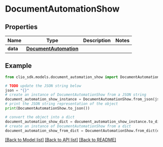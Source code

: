 # DocumentAutomationShow


## Properties

Name | Type | Description | Notes
------------ | ------------- | ------------- | -------------
**data** | [**DocumentAutomation**](DocumentAutomation.md) |  | 

## Example

```python
from clio_sdk.models.document_automation_show import DocumentAutomationShow

# TODO update the JSON string below
json = "{}"
# create an instance of DocumentAutomationShow from a JSON string
document_automation_show_instance = DocumentAutomationShow.from_json(json)
# print the JSON string representation of the object
print(DocumentAutomationShow.to_json())

# convert the object into a dict
document_automation_show_dict = document_automation_show_instance.to_dict()
# create an instance of DocumentAutomationShow from a dict
document_automation_show_from_dict = DocumentAutomationShow.from_dict(document_automation_show_dict)
```
[[Back to Model list]](../README.md#documentation-for-models) [[Back to API list]](../README.md#documentation-for-api-endpoints) [[Back to README]](../README.md)


